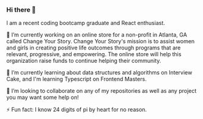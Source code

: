 ### Hi there 👋
I am a recent coding bootcamp graduate and React enthusiast.

🔭 I’m currently working on an online store for a non-profit in Atlanta, GA called Change Your Story. Change Your Story's mission is to assist women and girls in creating positive life outcomes through programs that are relevant, progressive, and empowering. The online store will help this organization raise funds to continue helping their community.

🌱 I’m currently learning about data structures and algorithms on Interview Cake, and I'm learning Typescript on Frontend Masters.

👯 I’m looking to collaborate on any of my repositories as well as any project you may want some help on!

⚡ Fun fact: I know 24 digits of pi by heart for no reason.

<!--
**lcohen730/lcohen730** is a ✨ _special_ ✨ repository because its `README.md` (this file) appears on your GitHub profile.

Here are some ideas to get you started:

- 🔭 I’m currently working on ...
- 🌱 I’m currently learning ...
- 👯 I’m looking to collaborate on ...
- 🤔 I’m looking for help with ...
- 💬 Ask me about ...
- 📫 How to reach me: ...
- 😄 Pronouns: ...
- ⚡ Fun fact: ...
-->
